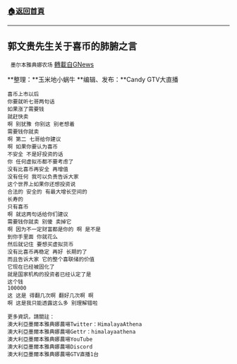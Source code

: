 ###  [:house:返回首頁](https://github.com/ourhimalayas/txt)
---


## 郭文贵先生关于喜币的肺腑之言
` 墨尔本雅典娜农场` [轉載自GNews](https://gnews.org/zh-hans/1618143/)

**整理：**玉米地小蜗牛
**编辑、发布：**Candy
GTV大直播

```
喜币上市以后
你要就听七哥两句话
如果涨了需要钱
就赶快卖
啊 别犹豫 你别这 别老想着
需要钱你就卖
啊 第二 七哥给你建议
啊 如果你要认为喜币
不安全 不是好投资的话
你 任何虚拟币都不要考虑了
没有比喜币再安全 再增值
没有任何 我可以负责告诉大家
这个世界上如果你还想投资说
合法的 安全的 有最大增长空间的 
长寿的
只有喜币
啊 就这两句话给你们建议
需要钱你就卖 别傻 卖掉它
啊 因为不一定财富都是你的 啊 是不是
到你手里面 你就花么
然后就记住 要想买虚拟货币
没有比喜币再稳定 再好 长期的了
而且告诉大家 它的整个喜联储的价值
它现在已经被固化了
就是国家机构的投资者已经认定了是
这个钱
100000
这 这是 得翻几次啊 翻好几次啊 啊
啊 这是我只能透露这么多 别理解错啦

更多資訊，請關註：
澳大利亞墨爾本雅典娜農場Twitter：HimalayaAthena
澳大利亞墨爾本雅典娜農場Gettr：himalayaathena
澳大利亞墨爾本雅典娜農場YouTube
澳大利亞墨爾本雅典娜農場Discord
澳大利亞墨爾本雅典娜農場GTV直播1台
```
